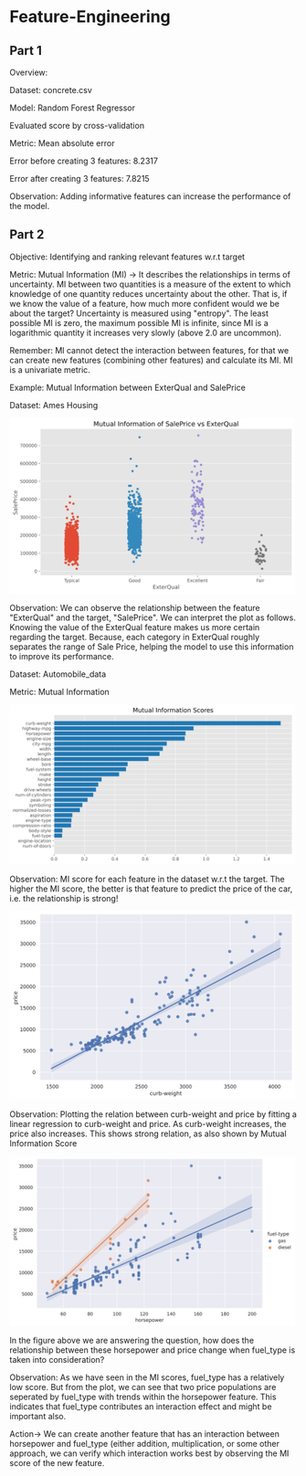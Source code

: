 # Feature-Engineering


Part 1
---


Overview:

Dataset: concrete.csv

Model: Random Forest Regressor

Evaluated score by cross-validation

Metric: Mean absolute error

Error before creating 3 features: 8.2317

Error after creating 3 features: 7.8215

Observation: Adding informative features can increase the performance of the model.

Part 2
---

Objective: Identifying and ranking relevant features w.r.t target

Metric: Mutual Information (MI) -> It describes the relationships in terms of uncertainty. MI between two quantities is a measure of the extent to which knowledge of one quantity reduces uncertainty about the other. That is, if we know the value of a feature, how much more confident would we be about the target? Uncertainty is measured using "entropy". The least possible MI is zero, the maximum possible MI is infinite, since MI is a logarithmic quantity it increases very slowly (above 2.0 are uncommon).

Remember: MI cannot detect the interaction between features, for that we can create new features (combining other features) and calculate its MI. MI is a univariate metric.

Example: Mutual Information between ExterQual and SalePrice

Dataset: Ames Housing

<img src="images/par2_plot1.jpg" width = "500" >

<!-- <img src="images/model_architecture.png" width = "500" > -->

Observation: We can observe the relationship between the feature "ExterQual" and the target, "SalePrice". We can interpret the plot as follows. Knowing the value of the ExterQual feature makes us more certain regarding the target. Because, each category in ExterQual roughly separates the range of Sale Price, helping the model to use this information to improve its performance.


Dataset: Automobile_data

Metric: Mutual Information

<img src="images/par2_plot2.jpg" width = "500" >

Observation: MI score for each feature in the dataset w.r.t the target. The higher the MI score, the better is that feature to predict the price of the car, i.e. the relationship is strong!


<img src="images/par2_plot3.jpg" width = "500" >

Observation: Plotting the relation between curb-weight and price by fitting a linear regression to curb-weight and price. As curb-weight increases, the price also increases. This shows strong relation, as also shown by Mutual Information Score

<img src="images/par2_plot4.jpg" width = "500" >

In the figure above we are answering the question, how does the relationship between these horsepower and price change when fuel_type is taken into consideration?

Observation: As we have seen in the MI scores, fuel_type has a relatively low score. But from the plot, we can see that two price populations are seperated by fuel_type with trends within the horsepower feature. This indicates that fuel_type contributes an interaction effect and might be important also.

Action-> We can create another feature that has an interaction between horsepower and fuel_type (either addition, multiplication, or some other approach, we can verify which interaction works best by observing the MI score of the new feature.



